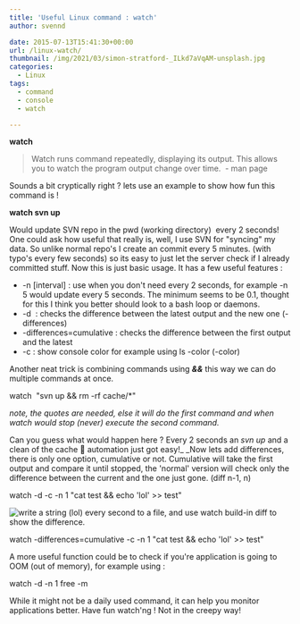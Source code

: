 ```yaml
---
title: 'Useful Linux command : watch'
author: svennd

date: 2015-07-13T15:41:30+00:00
url: /linux-watch/
thumbnail: /img/2021/03/simon-stratford-_ILkd7aVqAM-unsplash.jpg
categories:
  - Linux
tags:
  - command
  - console
  - watch

---
```

**watch**

> Watch runs command repeatedly, displaying its output. This allows you to watch the program output change over time.  - man page

Sounds a bit cryptically right ? lets use an example to show how fun this command is !

<!--more-->

**watch svn up**

Would update SVN repo in the pwd (working directory)  every 2 seconds! One could ask how useful that really is, well, I use SVN for "syncing" my data. So unlike normal repo's I create an commit every 5 minutes. (with typo's every few seconds) so its easy to just let the server check if I already committed stuff. Now this is just basic usage. It has a few useful features :

  * -n [interval] : use when you don't need every 2 seconds, for example -n 5 would update every 5 seconds. The minimum seems to be 0.1, thought for this I think you better should look to a bash loop or daemons.
  * -d  : checks the difference between the latest output and the new one (-differences)
  * -differences=cumulative : checks the difference between the first output and the latest
  * -c : show console color for example using ls -color (-color)

Another neat trick is combining commands using _**&&**_ this way we can do multiple commands at once.

watch  "svn up && rm -rf cache/*"

_note, the quotes are needed, else it will do the first command and when watch would stop (never) execute the second command._ 

Can you guess what would happen here ? Every 2 seconds an _svn up_ and a clean of the cache 🙂 automation just got easy!_ _Now lets add differences, there is only one option, cumulative or not. Cumulative will take the first output and compare it until stopped, the 'normal' version will check only the difference between the current and the one just gone. (diff n-1, n)

watch -d -c -n 1 "cat test && echo 'lol' >> test"

![write a string (lol) every second to a file, and use watch build-in diff to show the difference.](/img//2015/07/29731880-1.png) 

watch -differences=cumulative -c -n 1 "cat test && echo 'lol' >> test"

A more useful function could be to check if you're application is going to OOM (out of memory), for example using :

watch -d -n 1 free -m

While it might not be a daily used command, it can help you monitor applications better. Have fun watch'ng ! Not in the creepy way!

&nbsp;